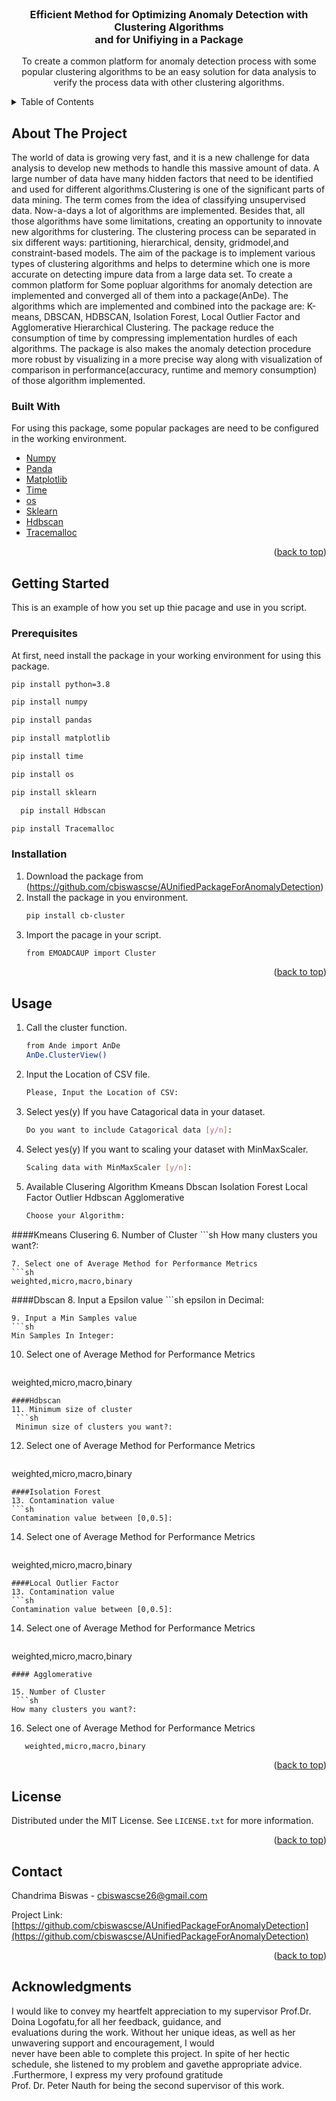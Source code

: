 <div id="top"></div>

<!-- PROJECT LOGO -->
<br />
<div align="center">
 

  <h3 align="center">Efficient Method for Optimizing Anomaly Detection with Clustering Algorithms<br> and for Unifiying in a Package</h3>

  <p>
    To create a common platform for anomaly detection process with some popular clustering algorithms to be an easy solution for data analysis to verify the process data with other clustering algorithms.
  </p>
</div>



<!-- TABLE OF CONTENTS -->
<details>
  <summary>Table of Contents</summary>
  <ol>
    <li>
      <a href="#about-the-project">About The Project</a>
      <ul>
        <li><a href="#built-with">Built With</a></li>
      </ul>
    </li>
    <li>
      <a href="#getting-started">Getting Started</a>
      <ul>
        <li><a href="#prerequisites">Prerequisites</a></li>
        <li><a href="#installation">Installation</a></li>
      </ul>
    </li>
    <li><a href="#usage">Usage</a></li>
    <li><a href="#roadmap">Roadmap</a></li>
    <li><a href="#contributing">Contributing</a></li>
    <li><a href="#license">License</a></li>
    <li><a href="#contact">Contact</a></li>
    <li><a href="#acknowledgments">Acknowledgments</a></li>
  </ol>
</details>



<!-- ABOUT THE PROJECT -->
## About The Project

<p>
The world of data is growing very fast, and it is a new challenge for data analysis to develop new methods to handle this massive amount of data. A large number of data have many hidden factors that need to be identified and used for different algorithms.Clustering is one of the significant parts of data mining. The term comes from the idea of classifying unsupervised data. Now-a-days a lot of algorithms are implemented. Besides that, all those algorithms have some limitations, creating an opportunity to innovate new algorithms for clustering. The clustering process can be separated in six different ways: partitioning, hierarchical, density, gridmodel,and constraint-based models. The aim of the package is to implement various types of clustering algorithms and helps to determine which one is more accurate on detecting impure data from a large data set. To create a common platform for Some popluar algorithms for anomaly detection are implemented and converged all of them into a package(AnDe). The algorithms which are implemented and combined into the package are: K-means, DBSCAN, HDBSCAN, Isolation Forest, Local Outlier Factor and  Agglomerative Hierarchical Clustering. The package reduce the consumption of time by compressing implementation hurdles of each algorithms. The package is also makes the anomaly detection procedure more robust by visualizing in a more precise way along with visualization of comparison in performance(accuracy, runtime and memory consumption) of those algorithm implemented.

### Built With

For using this package, some popular packages are need to be configured in the working environment.

* [Numpy](https://numpy.org/)
* [Panda](https://pandas.pydata.org/)
* [Matplotlib](https://matplotlib.org/)
* [Time](https://docs.python.org/3/library/time.html)
* [os](https://docs.python.org/3/library/os.html)
* [Sklearn](https://scikit-learn.org/stable/)
* [Hdbscan](https://hdbscan.readthedocs.io/en/latest/how_hdbscan_works.html)
* [Tracemalloc](https://docs.python.domainunion.de/3/library/tracemalloc.html)

<p align="right">(<a href="#top">back to top</a>)</p>



<!-- GETTING STARTED -->
## Getting Started

This is an example of how you set up thie pacage and use in you script.

### Prerequisites

At first, need install the package in your working environment for using this package. 
  ```sh
  pip install python=3.8
  ```
  ```sh
  pip install numpy
  ```
  ```sh
  pip install pandas
  ```
  ```sh
  pip install matplotlib
  ```
  ```sh
  pip install time
  ```
  ```sh
  pip install os
  ```
  ```sh
  pip install sklearn
  ```
```sh
  pip install Hdbscan
  ```
  ```sh
  pip install Tracemalloc
  ```
### Installation

1. Download the package from (https://github.com/cbiswascse/AUnifiedPackageForAnomalyDetection)
2. Install the package in you environment.
   ```sh
   pip install cb-cluster
   ```
3. Import the pacage in your script.
   ```sh
   from EMOADCAUP import Cluster
   ```

<p align="right">(<a href="#top">back to top</a>)</p>



<!-- USAGE EXAMPLES -->
## Usage

1. Call the cluster function.
	```sh
   from Ande import AnDe 
   AnDe.ClusterView()
   ```
2. Input the Location of CSV file.
	```sh
   Please, Input the Location of CSV:
   ```
3. Select yes(y) If you have Catagorical data in your dataset.
 	```sh
   Do you want to include Catagorical data [y/n]:
   ```
4. Select yes(y) If you want to scaling your dataset with MinMaxScaler.
	```sh
   Scaling data with MinMaxScaler [y/n]:
   ```
5. Available Clusering Algorithm
	Kmeans
	Dbscan 
	Isolation Forest 
	Local Factor Outlier 
	Hdbscan 
	Agglomerative
	```sh
   Choose your Algorithm:
   ```
####Kmeans Clusering
6. Number of Cluster
	```sh
   How many clusters you want?:
   ```
7. Select one of Average Method for Performance Metrics
```sh
   weighted,micro,macro,binary
   ```
####Dbscan
8. Input a Epsilon value
	```sh
   epsilon in Decimal:
   ```
9. Input a Min Samples value
```sh
   Min Samples In Integer:
   ```
10. Select one of Average Method for Performance Metrics
	```sh
   weighted,micro,macro,binary
   ```
####Hdbscan
11. Minimum size of cluster
	```sh
	Minimun size of clusters you want?:
   ```
12. Select one of Average Method for Performance Metrics
	```sh
   weighted,micro,macro,binary
   ```
####Isolation Forest
13. Contamination value
```sh
   Contamination value between [0,0.5]:
   ```
14. Select one of Average Method for Performance Metrics
	```sh
   weighted,micro,macro,binary
   ```
####Local Outlier Factor
13. Contamination value
```sh
   Contamination value between [0,0.5]:
   ```
14. Select one of Average Method for Performance Metrics
	```sh
   weighted,micro,macro,binary
   ```
#### Agglomerative

15. Number of Cluster
	```sh
   How many clusters you want?:
   ```
16. Select one of Average Method for Performance Metrics
```sh
   weighted,micro,macro,binary
   ```
<p align="right">(<a href="#top">back to top</a>)</p>


<!-- LICENSE -->
## License

Distributed under the MIT License. See `LICENSE.txt` for more information.

<p align="right">(<a href="#top">back to top</a>)</p>



<!-- CONTACT -->
## Contact

Chandrima Biswas - cbiswascse26@gmail.com

Project Link: [https://github.com/cbiswascse/AUnifiedPackageForAnomalyDetection](https://github.com/cbiswascse/AUnifiedPackageForAnomalyDetection)

<p align="right">(<a href="#top">back to top</a>)</p>



<!-- ACKNOWLEDGMENTS -->
## Acknowledgments
<p>
I would like to convey my heartfelt appreciation to my supervisor Prof.Dr. Doina Logofatu,for all her feedback, guidance, and <br>evaluations during the work. Without her unique ideas, as well as her unwavering support and  encouragement, I would <br>never have been able to complete this project.  In spite of her hectic schedule, she listened to my problem and gavethe appropriate advice. .Furthermore, I express my very profound gratitude<br> Prof. Dr. Peter Nauth for being the second supervisor of this work.
